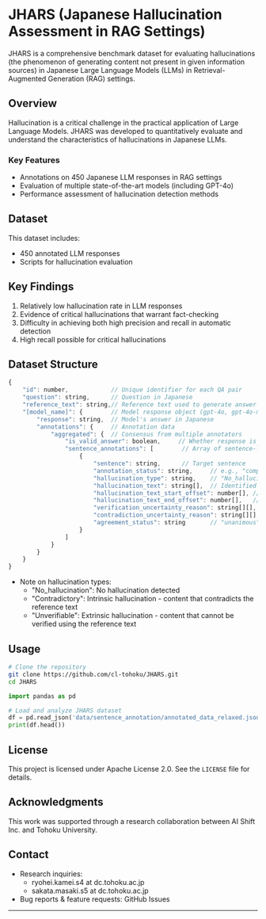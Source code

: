 # JHARS (Japanese Hallucination Assessment in RAG Settings)

JHARS is a comprehensive benchmark dataset for evaluating hallucinations (the phenomenon of generating content not present in given information sources) in Japanese Large Language Models (LLMs) in Retrieval-Augmented Generation (RAG) settings.

## Overview

Hallucination is a critical challenge in the practical application of Large Language Models. JHARS was developed to quantitatively evaluate and understand the characteristics of hallucinations in Japanese LLMs.

### Key Features

- Annotations on 450 Japanese LLM responses in RAG settings
- Evaluation of multiple state-of-the-art models (including GPT-4o)
- Performance assessment of hallucination detection methods

## Dataset

This dataset includes:

- 450 annotated LLM responses
- Scripts for hallucination evaluation
  
## Key Findings

1. Relatively low hallucination rate in LLM responses
2. Evidence of critical hallucinations that warrant fact-checking 
3. Difficulty in achieving both high precision and recall in automatic detection
4. High recall possible for critical hallucinations


## Dataset Structure
```js
{
    "id": number,            // Unique identifier for each QA pair
    "question": string,      // Question in Japanese
    "reference_text": string,// Reference text used to generate answer
    "[model_name]": {        // Model response object (gpt-4o, gpt-4o-mini, etc.)
        "response": string,  // Model's answer in Japanese
        "annotations": {     // Annotation data
            "aggregated": {  // Consensus from multiple annotators
                "is_valid_answer": boolean,     // Whether response is valid
                "sentence_annotations": [        // Array of sentence-level annotations
                    {
                        "sentence": string,      // Target sentence
                        "annotation_status": string,     // e.g., "completed"
                        "hallucination_type": string,    // "No_hallucination", "Contradictory", "Unverifiable" 
                        "hallucination_text": string[],  // Identified hallucination text
                        "hallucination_text_start_offset": number[], // Start positions of hallucination text
                        "hallucination_text_end_offset": number[],   // End positions of hallucination text
                        "verification_uncertainty_reason": string[][], // Reasons for verification uncertainty
                        "contradiction_uncertainty_reason": string[][], // Reasons for contradiction uncertainty
                        "agreement_status": string       // "unanimous", "majority", "disputed"
                    }
                ]
            }
        }
    }
}
```

- Note on hallucination types:
  - "No_hallucination": No hallucination detected
  - "Contradictory": Intrinsic hallucination - content that contradicts the reference text
  - "Unverifiable": Extrinsic hallucination - content that cannot be verified using the reference text

## Usage

```bash
# Clone the repository
git clone https://github.com/cl-tohoku/JHARS.git
cd JHARS
```


```python
import pandas as pd

# Load and analyze JHARS dataset
df = pd.read_json('data/sentence_annotation/annotated_data_relaxed.jsonl', lines=True)
print(df.head())
``` 


<!-- 
## Citation

If you use this research in your work, please cite using the following BibTeX:

```bibtex
@inproceedings{JHARS2024,
    title = "JHARS: Japanese Hallucination Assessment in RAG Settings",
    author = "...",  # Author names will be updated upon paper publication
    booktitle = "Proceedings of ...",  # Conference name will be updated upon paper publication
    year = "2024"
}
``` 
-->


## License

This project is licensed under Apache License 2.0. See the `LICENSE` file for details.

<!-- ## Contributing

1. Fork the project
2. Create your feature branch (`git checkout -b feature/amazing-feature`)
3. Commit your changes (`git commit -m 'Add amazing feature'`)
4. Push to the branch (`git push origin feature/amazing-feature`)
5. Create a Pull Request -->

## Acknowledgments

This work was supported through a research collaboration between AI Shift Inc. and Tohoku University.


## Contact

- Research inquiries:
  - ryohei.kamei.s4 at dc.tohoku.ac.jp
  - sakata.masaki.s5 at dc.tohoku.ac.jp
- Bug reports & feature requests: GitHub Issues

---
